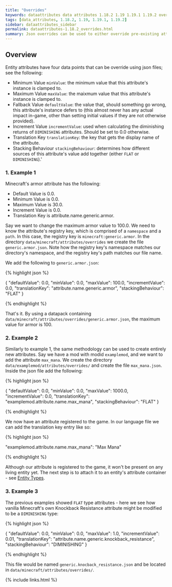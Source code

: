 ```yaml
---
title: "Overrides"
keywords: dataattributes data attributes 1.18.2 1.19 1.19.1 1.19.2 overrides
tags: [data_attributes, 1.18.2, 1.19, 1.19.1, 1.19.2]
sidebar: dataattributes_sidebar
permalink: dataattributes-1.18.2_overrides.html
summary: Json overrides can be used to either override pre-existing attributes, either vanilla or modded, or if non-existant a new attribute is created. Therefore, new entity attributes can be created using just json files.
---
```


## Overview

Entity attributes have four data points that can be override using json files; see the following:

- Minimum Value `minValue`: the minimum value that this attribute's instance is clamped to.
- Maximum Value `maxValue`: the maixmum value that this attribute's instance is clamped to.
- Fallback Value `defaultValue`: the value that, should something go wrong, this attribute's instance defers to (this almost never has any actual impact in-game, other than setting initial values if they are not otherwise provided).
- Increment Value `incrementValue`: used when calculating the diminishing returns of `DIMINISHING` attributes. Should be set to 0.0 otherwise.
- Translation Key `translationKey`: the key that gets the display name of the attribute.
- Stacking Behaviour `stackingBehaviour`: determines how different sources of this attribute's value add together (either `FLAT` or `DIMINISHING`).'

### 1. Example 1

Minecraft's armor attribute has the following:

- Default Value is 0.0.
- Minimum Value is 0.0.
- Maximum Value is 30.0.
- Increment Value is 0.0.
- Translation Key is attribute.name.generic.armor.

Say we want to change the maximum armor value to 100.0. We need to know the attribute's registry key, which is comprised of a `namespace` and a `path`. In this case, the registry key is `minecraft:generic.armor`. In the directory `data/minecraft/attributes/overrides` we create the file `generic.armor.json`. Note how the registry key's namespace matches our directory's namespace, and the registry key's path matches our file name.

We add the following to `generic.armor.json`:

{% highlight json %}

{
    "defaultValue": 0.0,
    "minValue": 0.0,
    "maxValue": 100.0,
    "incrementValue": 0.0,
    "translationKey": "attribute.name.generic.armor",
    "stackingBehaviour": "FLAT"
}

{% endhighlight %}

That's it. By using a datapack containing `data/minecraft/attributes/overrides/generic.armor.json`, the maximum value for armor is 100. 

### 2. Example 2

Similarly to example 1, the same methodology can be used to create entirely new attributes. Say we have a mod with modid `examplemod`, and we want to add the attribute `max_mana`. We create the directory `data/examplemod/attributes/overrides/` and create the file `max_mana.json`. Inside the json file add the following:

{% highlight json %}

{
    "defaultValue": 0.0,
    "minValue": 0.0,
    "maxValue": 1000.0,
    "incrementValue": 0.0,
    "translationKey": "examplemod.attribute.name.max_mana",
    "stackingBehaviour": "FLAT"
}

{% endhighlight %}

We now have an attribute registered to the game. In our language file we can add the translation key entry like so: 

{% highlight json %}

"examplemod.attribute.name.max_mana": "Max Mana"

{% endhighlight %}

Although our attribute is registered to the game, it won't be present on any living entity yet. The next step is to attach it to an entity's attribute container - see [Entity Types](dataattributes-1.18.1_entity_types).

### 3. Example 3

The previous examples showed `FLAT` type attributes - here we see how vanilla Minecraft's own Knockback Resistance attribute might be modified to be a `DIMINISHING` type:

{% highlight json %}

{
    "defaultValue": 0.0,
    "minValue": 0.0,
    "maxValue": 1.0,
    "incrementValue": 0.01,
    "translationKey": "attribute.name.generic.knockback_resistance",
    "stackingBehaviour": "DIMINISHING"
}

{% endhighlight %}

This file would be named `generic.knocback_resistance.json` and be located in `data/minecraft/attributes/overrides/`.

{% include links.html %}
